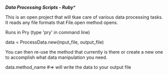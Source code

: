 ***Data Processing Scripts - Ruby****

This is an open project that will tkae care of various data processing tasks. It reads any file formats that File.open method opens.

Runs in Pry (type 'pry' in command line)

data = ProcessData.new(input_file, output_file)

You can then re-use the method that currently is there or create a new one to accomplish what data manipulation you need.

data.method_name #=> will write the data to your output file